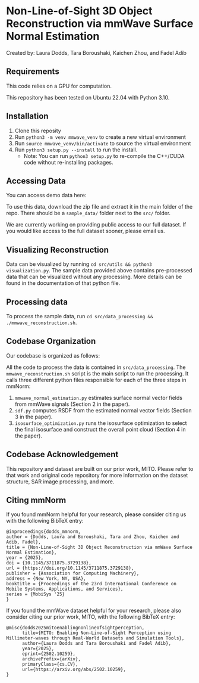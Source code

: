 # Non-Line-of-Sight 3D Object Reconstruction via mmWave Surface Normal Estimation

Created by: Laura Dodds, Tara Boroushaki, Kaichen Zhou, and Fadel Adib

## Requirements

This code relies on a GPU for computation. 

This repository has been tested on Ubuntu 22.04 with Python 3.10.  

## Installation

1. Clone this reposity
2. Run `python3 -m venv mmwave_venv` to create a new virtual environment
3. Run `source mmwave_venv/bin/activate` to source the virtual environment
4. Run `python3 setup.py --install` to run the install. 
      - Note: You can run `python3 setup.py` to re-compile the C++/CUDA code without re-installing packages. 

## Accessing Data
You can access demo data here:

To use this data, download the zip file and extract it in the main folder of the repo. There should be a `sample_data/` folder next to the `src/` folder. 

We are currently working on providing public access to our full dataset. If you would like access to the full dataset sooner, please email us. 

## Visualizing Reconstruction
Data can be visualized by running `cd src/utils && python3 visualization.py`. The sample data provided above contains pre-processed data that can be visualized without any processing. More details can be found in the documentation of that python file.

## Processing data
To process the sample data, run `cd src/data_processing && ./mmwave_reconstruction.sh`.

## Codebase Organization
Our codebase is organized as follows:

All the code to process the data is contained in `src/data_processing`. The `mmwave_reconstruction.sh` script is the main script to run the processing. It calls three different python files responsible for each of the three steps in mmNorm:
1. `mmwave_normal_estimation.py` estimates surface normal vector fields from mmWave signals (Section 2 in the paper).
2. `sdf.py` computes RSDF from the estimated normal vector fields (Section 3 in the paper).
3. `isosurface_optimization.py` runs the isosurface optimization to select the final isosurface and construct the overall point cloud (Section 4 in the paper). 

## Codebase Acknowledgement

This repository and dataset are built on our prior work, MITO. Please refer to that work and original code repository for more information on the dataset structure, SAR image processing, and more.   

## Citing mmNorm
If you found mmNorm helpful for your research, please consider citing us with the following BibTeX entry:
```
@inproceedings{dodds_mmnorm,
author = {Dodds, Laura and Boroushaki, Tara and Zhou, Kaichen and Adib, Fadel},
title = {Non-Line-of-Sight 3D Object Reconstruction via mmWave Surface Normal Estimation},
year = {2025},
doi = {10.1145/3711875.3729138},
url = {https://doi.org/10.1145/3711875.3729138},
publisher = {Association for Computing Machinery},
address = {New York, NY, USA},
booktitle = {Proceedings of the 23rd International Conference on Mobile Systems, Applications, and Services},
series = {MobiSys '25}
}
```

If you found the mmWave dataset helpful for your research, please also consider citing our prior work, MITO, with the following BibTeX entry: 
```
@misc{dodds2025mitoenablingnonlineofsightperception,  
      title={MITO: Enabling Non-Line-of-Sight Perception using Millimeter-waves through Real-World Datasets and Simulation Tools},   
      author={Laura Dodds and Tara Boroushaki and Fadel Adib},  
      year={2025},  
      eprint={2502.10259},  
      archivePrefix={arXiv},  
      primaryClass={cs.CV},  
      url={https://arxiv.org/abs/2502.10259},   
}
```


